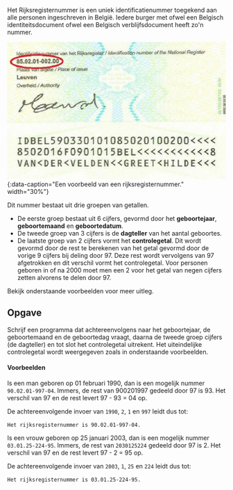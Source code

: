 Het Rijksregisternummer is een uniek identificatienummer toegekend aan alle personen ingeschreven in België. Iedere burger met ofwel een Belgisch identiteitsdocument ofwel een Belgisch verblijfsdocument heeft zo'n nummer.

![Een voorbeeld van een rijksregisternummer.](media/rijksregisternummer.jpg "Een voorbeeld van een rijksregisternummer."){:data-caption="Een voorbeeld van een rijksregisternummer." width="30%"}

Dit nummer bestaat uit drie groepen van getallen.
- De eerste groep bestaat uit 6 cijfers, gevormd door het **geboortejaar**, **geboortemaand** en **geboortedatum**.
- De tweede groep van 3 cijfers is de **dagteller** van het aantal geboortes.
- De laatste groep van 2 cijfers vormt het **controlegetal**. Dit wordt gevormd door de rest te berekenen van het getal gevormd door de vorige 9 cijfers bij deling door 97. Deze rest wordt vervolgens van 97 afgetrokken en dit verschil vormt het controlegetal.
  Voor personen geboren in of na 2000 moet men een 2 voor het getal van negen cijfers zetten alvorens te delen door 97.

Bekijk onderstaande voorbeelden voor meer uitleg.

## Opgave
Schrijf een programma dat achtereenvolgens naar het geboortejaar, de geboortemaand en de geboortedag vraagt, daarna de tweede groep cijfers (de dagteller) en tot slot het controlegetal uitrekent. Het uiteindelijke controlegetal wordt weergegeven zoals in onderstaande voorbeelden.

#### Voorbeelden
Is een man geboren op 01 februari 1990, dan is een mogelijk nummer `90.02.01-997-04`. Immers, de rest van 900201997 gedeeld door 97 is 93. Het verschil van 97 en de rest levert 97 - 93 = 04 op. 

De achtereenvolgende invoer van `1990`, `2`, `1` en `997` leidt dus tot:
```
Het rijksregisternummer is 90.02.01-997-04.
```

Is een vrouw geboren op 25 januari 2003, dan is een mogelijk nummer `03.01.25-224-95`. Immers, de rest van `2030125224` gedeeld door 97 is 2. Het verschil van 97 en de rest levert 97 - 2 = 95 op. 

De achtereenvolgende invoer van `2003`, `1`, `25` en `224` leidt dus tot:
```
Het rijksregisternummer is 03.01.25-224-95.
```